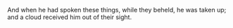 And when he had spoken these things, while they beheld, he was taken up; and a cloud received him out of their sight.
